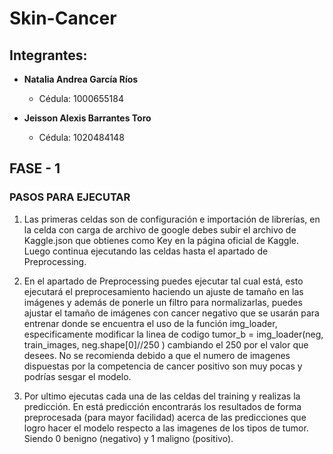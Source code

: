 # Skin-Cancer

## Integrantes:

- **Natalia Andrea García Ríos**
  - Cédula: 1000655184

- **Jeisson Alexis Barrantes Toro**
  - Cédula: 1020484148

## FASE - 1
### PASOS PARA EJECUTAR

1. Las primeras celdas son de configuración e importación de librerías, en la celda con carga de archivo de google debes subir el archivo de Kaggle.json que obtienes como Key en la página oficial de Kaggle. Luego continua ejecutando las celdas hasta el apartado de Preprocessing.

2. En el apartado de Preprocessing puedes ejecutar tal cual está, esto ejecutará el preprocesamiento haciendo un ajuste de tamaño en las imágenes y además de ponerle un filtro para normalizarlas, puedes ajustar el tamaño de imágenes con cancer negativo que se usarán para entrenar donde se encuentra el uso de la función img_loader, especificamente modificar la linea de codigo tumor_b = img_loader(neg, train_images, neg.shape[0]//250 ) cambiando el 250 por el valor que desees. No se recomienda debido a que el numero de imagenes dispuestas por la competencia de cancer positivo son muy pocas y podrías sesgar el modelo.

3. Por ultimo ejecutas cada una de las celdas del training y realizas la predicción. En está predicción encontrarás los resultados de forma preprocesada (para mayor facilidad) acerca de las predicciones que logro hacer el modelo respecto a las imagenes de los tipos de tumor. Siendo 0 benigno (negativo) y 1 maligno (positivo).
